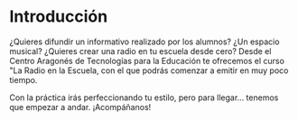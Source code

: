 # Introducción


¿Quieres difundir un informativo realizado por los alumnos? ¿Un espacio musical? ¿Quieres crear una radio en tu escuela desde cero? Desde el Centro Aragonés de Tecnologías para la Educación te ofrecemos el curso "La Radio en la Escuela, con el que podrás comenzar a emitir en muy poco tiempo.

Con la práctica irás perfeccionando tu estilo, pero para llegar... tenemos que empezar a andar. ¡Acompáñanos!